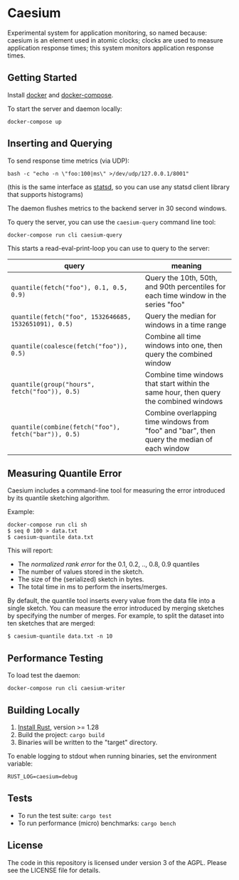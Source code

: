 Caesium
=======

Experimental system for application monitoring, so named because: caesium is an element used in atomic clocks; clocks are used to measure application response times; this system monitors application response times.

Getting Started
---------------

Install [docker](https://docs.docker.com/install/) and [docker-compose](https://docs.docker.com/compose/install/).

To start the server and daemon locally:
```
docker-compose up
```


Inserting and Querying
----------------------

To send response time metrics (via UDP):
```
bash -c "echo -n \"foo:100|ms\" >/dev/udp/127.0.0.1/8001"
```
(this is the same interface as [statsd](https://github.com/etsy/statsd/), so you can use any statsd client library that supports histograms)

The daemon flushes metrics to the backend server in 30 second windows.

To query the server, you can use the `caesium-query` command line tool:
```
docker-compose run cli caesium-query
```

This starts a read-eval-print-loop you can use to query to the server:

| query | meaning |
| ----- | ------- |
| `quantile(fetch("foo"), 0.1, 0.5, 0.9)` | Query the 10th, 50th, and 90th percentiles for each time window in the series "foo" |
| `quantile(fetch("foo", 1532646685, 1532651091), 0.5)` | Query the median for windows in a time range |
| `quantile(coalesce(fetch("foo")), 0.5)` | Combine all time windows into one, then query the combined window |
| `quantile(group("hours", fetch("foo")), 0.5)` | Combine time windows that start within the same hour, then query the combined windows |
| `quantile(combine(fetch("foo"), fetch("bar")), 0.5)` | Combine overlapping time windows from "foo" and "bar", then query the median of each window |


Measuring Quantile Error
------------------------

Caesium includes a command-line tool for measuring the error introduced by its quantile sketching algorithm.

Example:
```
docker-compose run cli sh
$ seq 0 100 > data.txt
$ caesium-quantile data.txt
```

This will report:
* The *normalized rank error* for the 0.1, 0.2, .., 0.8, 0.9 quantiles
* The number of values stored in the sketch.
* The size of the (serialized) sketch in bytes.
* The total time in ms to perform the inserts/merges.

By default, the quantile tool inserts every value from the data file into a single sketch.  You can measure the error introduced by merging sketches by specifying the number of merges.  For example, to split the dataset into ten sketches that are merged:
```
$ caesium-quantile data.txt -n 10
```

Performance Testing
-------------------

To load test the daemon:
```
docker-compose run cli caesium-writer
```


Building Locally
----------------

1. [Install Rust](https://www.rust-lang.org/en-US/install.html), version >= 1.28
2. Build the project: `cargo build`
3. Binaries will be written to the "target" directory.

To enable logging to stdout when running binaries, set the environment variable:
```
RUST_LOG=caesium=debug
```


Tests
-----

* To run the test suite: `cargo test`
* To run performance (micro) benchmarks: `cargo bench`


License
-------
The code in this repository is licensed under version 3 of the AGPL. Please see the LICENSE file for details.
